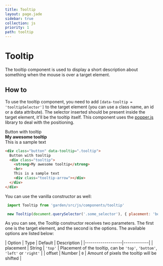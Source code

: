 ```yaml
---
title: Tooltip
layout: page.jade
sidebar: true
collection: js
priority: 1
path: tooltip
---
```


# Tooltip
<p class="lead">
  The tooltip component is used to display a short description about something when the mouse is over a target element.
</p>

## How to

To use the tooltip component, you need to add `[data-tooltip = 'tooltipSelector']` to the target element (you can use a class name, an id or a data attribute). The selector inserted should be present inside the target element, it'll be the tooltip itself. This component uses the [popper.js](http://popper.js.org/) library to deal with the positioning.

<div class="example example-code">
  <div class="button" data-tooltip=".tooltip">
    Button with tooltip
    <div class="tooltip">
      <strong>My awesome tooltip</strong>
      <br>
      This is a sample text
      <div class="tooltip-arrow"></div>
    </div>
  </div>
</div>

```html
<div class="button" data-tooltip=".tooltip">
  Button with tooltip
  <div class="tooltip">
    <strong>My awesome tooltip</strong>
    <br>
    This is a sample text
    <div class="tooltip-arrow"></div>
  </div>
</div>
```

You can use the vanilla constructor as well:

```js
 import Tooltip from 'garden/src/js/components/tooltip'

 new Tooltip(document.querySelector('.some_selector'), { placement: 'bottom'})
```

As you can see, the Tooltip constructor receives two parameters. The first one
is the target element, and the second is the options. The available options are listed below:

| Option            | Type | Default | Description |
|-------------------|-------------|
| placement  | String | `'top'` | Placement of the tooltip, can be `'top'`, `'bottom'`, `'left'` or `'right'` |
| offset | Number | `0` | Amount of pixels the tooltip will be shifted |
